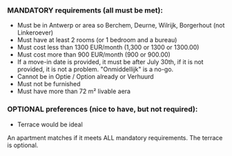### MANDATORY requirements (all must be met):

- Must be in Antwerp or area so Berchem, Deurne, Wilrijk, Borgerhout (not Linkeroever)
- Must have at least 2 rooms (or 1 bedroom and a bureau)
- Must cost less than 1300 EUR/month (1,300 or 1300 or 1300.00)
- Must cost more than 900 EUR/month (900 or 900.00)
- If a move-in date is provided, it must be after July 30th, if it is not provided, it is not a problem. "Onmiddellijk" is a no-go.
- Cannot be in Optie / Option already or Verhuurd
- Must not be furnished
- Must have more than 72 m² livable aera

### OPTIONAL preferences (nice to have, but not required):

- Terrace would be ideal

An apartment matches if it meets ALL mandatory requirements. The terrace is optional.

